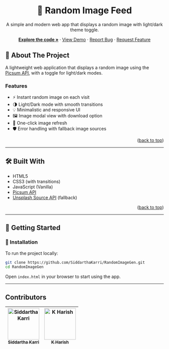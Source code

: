 <a name="readme-top"></a>
<br />
<div align="center">
  <h1>🎲 Random Image Feed</h1>
  <p>A simple and modern web app that displays a random image with light/dark theme toggle.</p>
  <p>
    <a href="https://github.com/SiddarthaKarri/RandomImageGen"><strong>Explore the code »</strong></a>
    ·
    <a href="https://siddarthakarri.github.io/RandomImageGen/">View Demo</a>
    ·
    <a href="https://github.com/SiddarthaKarri/RandomImageGen/issues">Report Bug</a>
    ·
    <a href="https://github.com/SiddarthaKarri/RandomImageGen/issues">Request Feature</a>
  </p>
</div>

## 🧾 About The Project

A lightweight web application that displays a random image using the [Picsum API](https://picsum.photos), with a toggle for light/dark modes.

### Features

- ⚡ Instant random image on each visit
- 🌗 Light/Dark mode with smooth transitions
- 💡 Minimalistic and responsive UI
- 🖼️ Image modal view with download option
- 🔄 One-click image refresh
- 🛡️ Error handling with fallback image sources

<p align="right">(<a href="#readme-top">back to top</a>)</p>

---

## 🛠️ Built With

- HTML5
- CSS3 (with transitions)
- JavaScript (Vanilla)
- [Picsum API](https://picsum.photos)
- [Unsplash Source API](https://source.unsplash.com) (fallback)

<p align="right">(<a href="#readme-top">back to top</a>)</p>

---

## 🏁 Getting Started

### 🔧 Installation

To run the project locally:

```bash
git clone https://github.com/SiddarthaKarri/RandomImageGen.git
cd RandomImageGen
```

Open `index.html` in your browser to start using the app.

---
## Contributors
| [<img src="https://github.com/SiddarthaKarri.png" width="100px;" alt="Siddartha Karri"/><br /><sub><b>Siddartha Karri</b></sub>](https://github.com/SiddarthaKarri) | [<img src="https://github.com/K-Harish05.png" width="100px;" alt="K Harish"/><br /><sub><b>K Harish</b></sub>](https://github.com/K-Harish05) |
|:--:|:--:|
